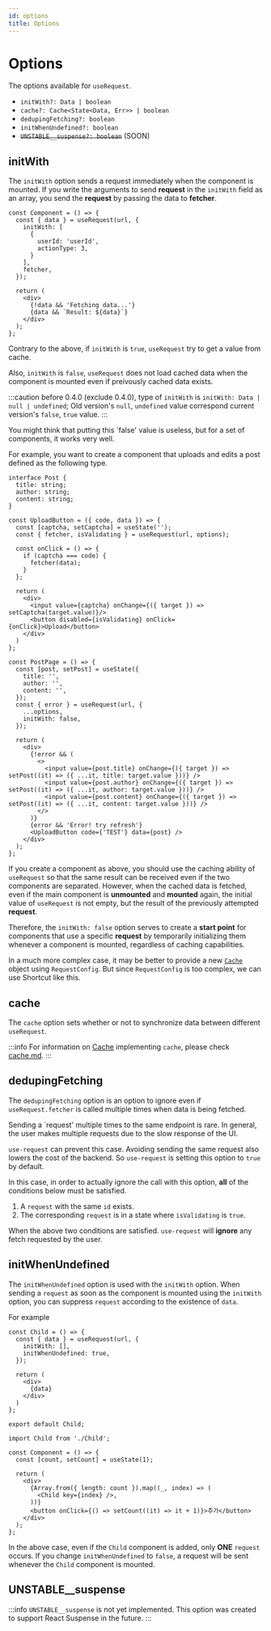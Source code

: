 ```yaml
---
id: options
title: Options
---
```


# Options
The options available for `useRequest`.
* `initWith?: Data | boolean`
* `cache?: Cache<State<Data, Err>> | boolean`
* `dedupingFetching?: boolean`
* `initWhenUndefined?: boolean`
* ~~`UNSTABLE__suspense?: boolean`~~ (SOON)

## initWith
The `initWith` option sends a request immediately when the component is mounted. If you write the arguments to send **request** in the `initWith` field as an array, you send the **request** by passing the data to **fetcher**.

```tsx
const Component = () => {
  const { data } = useRequest(url, {
    initWith: [
      {
        userId: 'userId',
        actionType: 3,
      }
    ],
    fetcher,
  });

  return (
    <div>
      {!data && 'Fetching data...'}
      {data && `Result: ${data}`}
    </div>
  );
};
```
Contrary to the above, if `initWith` is `true`, `useRequest` try to get a value from cache.

Also, `initWith` is `false`, `useRequest` does not load cached data when the component is mounted even if preivously cached data exists.

:::caution
before 0.4.0 (exclude 0.4.0), type of `initWith` is `initWith: Data | null | undefined`;
Old version's `null`, `undefined` value correspond current version's `false`, `true` value.
:::

You might think that putting this `false' value is useless, but for a set of components, it works very well.

For example, you want to create a component that uploads and edits a post defined as the following type.

```tsx title="src/Post.ts"
interface Post {
  title: string;
  author: string;
  content: string;
}
```

```tsx title="src/Main.tsx"
const UploadButton = ({ code, data }) => {
  const [captcha, setCaptcha] = useState('');
  const { fetcher, isValidating } = useRequest(url, options);

  const onClick = () => {
    if (captcha === code) {
      fetcher(data);
    }
  };

  return (
    <div>
      <input value={captcha} onChange={({ target }) => setCaptcha(target.value)}/>
      <button disabled={isValidating} onClick={onClick}>Upload</button>
    </div>
  )
};

const PostPage = () => {
  const [post, setPost] = useState({
    title: '',
    author: '',
    content: '',
  });
  const { error } = useRequest(url, {
    ...options,
    initWith: false,
  });

  return (
    <div>
      {!error && (
        <>
          <input value={post.title} onChange={({ target }) => setPost((it) => ({ ...it, title: target.value }))} />
          <input value={post.author} onChange={({ target }) => setPost((it) => ({ ...it, author: target.value }))} />
          <input value={post.content} onChange={({ target }) => setPost((it) => ({ ...it, content: target.value }))} />
        </>
      )}
      {error && 'Error! try refresh'}
      <UploadButton code={'TEST'} data={post} />
    </div>
  );
};
```
If you create a component as above, you should use the caching ability of `useRequest` so that the same result can be received even if the two components are separated. However, when the cached data is fetched, even if the main component is **unmounted** and **mounted** again, the initial value of `useRequest` is not empty, but the result of the previously attempted **request**.

Therefore, the `initWith: false` option serves to create a **start point** for components that use a specific **request** by temporarily initializing them whenever a component is mounted, regardless of caching capabilities.

In a much more complex case, it may be better to provide a new [`Cache`](cache) object using `RequestConfig`. But since `RequestConfig` is too complex, we can use Shortcut like this.

## cache
The `cache` option sets whether or not to synchronize data between different `useRequest`.

:::info
For information on [Cache](./cache.md) implementing `cache`, please check [cache.md](./cache.md).
:::

## dedupingFetching
The `dedupingFetching` option is an option to ignore even if `useRequest.fetcher` is called multiple times when data is being fetched.

Sending a `request' multiple times to the same endpoint is rare. In general, the user makes multiple requests due to the slow response of the UI.

`use-request` can prevent this case. Avoiding sending the same request also lowers the cost of the backend. So `use-request` is setting this option to `true` by default.

In this case, in order to actually ignore the call with this option, **all** of the conditions below must be satisfied.
1. A `request` with the same `id` exists.
1. The corresponding `request` is in a state where `isValidating` is `true`.

When the above two conditions are satisfied. `use-request` will **ignore** any fetch requested by the user.

## initWhenUndefined
The `initWhenUndefined` option is used with the `initWith` option.
When sending a `request` as soon as the component is mounted using the `initWith` option, you can suppress `request` according to the existence of `data`.

For example
```tsx title="src/Child.tsx"
const Child = () => {
  const { data } = useRequest(url, {
    initWith: [],
    initWhenUndefined: true,
  });

  return (
    <div>
      {data}
    </div>
  )
};

export default Child;
```
```tsx title="src/Component.tsx"
import Child from './Child';

const Component = () => {
  const [count, setCount] = useState(1);
  
  return (
    <div>
      {Array.from({ length: count }).map((_, index) => (
        <Child key={index} />,
      ))}
      <button onClick={() => setCount((it) => it + 1)}>추가</button>
    </div>
  );
};
```
In the above case, even if the `Child` component is added, only **ONE** `request` occurs. If you change `initWhenUndefined` to `false`, a request will be sent whenever the `Child` component is mounted.

## UNSTABLE__suspense
:::info
`UNSTABLE__suspense` is not yet implemented. This option was created to support React Suspense in the future.
:::